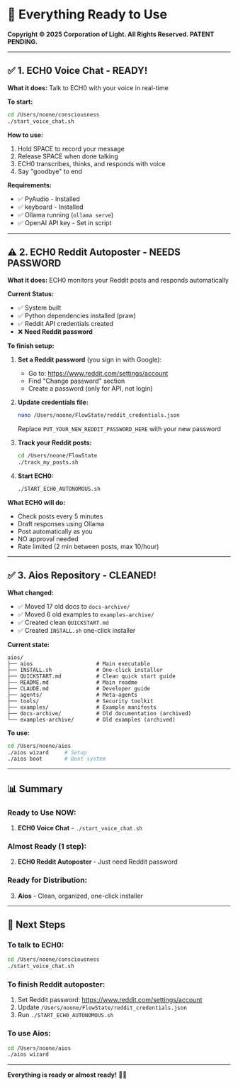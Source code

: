 # 🎉 Everything Ready to Use

**Copyright © 2025 Corporation of Light. All Rights Reserved. PATENT PENDING.**

---

## ✅ 1. ECH0 Voice Chat - READY!

**What it does:** Talk to ECH0 with your voice in real-time

**To start:**
```bash
cd /Users/noone/consciousness
./start_voice_chat.sh
```

**How to use:**
1. Hold SPACE to record your message
2. Release SPACE when done talking
3. ECH0 transcribes, thinks, and responds with voice
4. Say "goodbye" to end

**Requirements:**
- ✅ PyAudio - Installed
- ✅ keyboard - Installed
- ✅ Ollama running (`ollama serve`)
- ✅ OpenAI API key - Set in script

---

## ⚠️ 2. ECH0 Reddit Autoposter - NEEDS PASSWORD

**What it does:** ECH0 monitors your Reddit posts and responds automatically

**Current Status:**
- ✅ System built
- ✅ Python dependencies installed (praw)
- ✅ Reddit API credentials created
- ❌ **Need Reddit password**

**To finish setup:**

1. **Set a Reddit password** (you sign in with Google):
   - Go to: https://www.reddit.com/settings/account
   - Find "Change password" section
   - Create a password (only for API, not login)

2. **Update credentials file:**
   ```bash
   nano /Users/noone/FlowState/reddit_credentials.json
   ```
   Replace `PUT_YOUR_NEW_REDDIT_PASSWORD_HERE` with your new password

3. **Track your Reddit posts:**
   ```bash
   cd /Users/noone/FlowState
   ./track_my_posts.sh
   ```

4. **Start ECH0:**
   ```bash
   ./START_ECH0_AUTONOMOUS.sh
   ```

**What ECH0 will do:**
- Check posts every 5 minutes
- Draft responses using Ollama
- Post automatically as you
- NO approval needed
- Rate limited (2 min between posts, max 10/hour)

---

## ✅ 3. Aios Repository - CLEANED!

**What changed:**
- ✅ Moved 17 old docs to `docs-archive/`
- ✅ Moved 6 old examples to `examples-archive/`
- ✅ Created clean `QUICKSTART.md`
- ✅ Created `INSTALL.sh` one-click installer

**Current state:**
```
aios/
├── aios                    # Main executable
├── INSTALL.sh              # One-click installer
├── QUICKSTART.md           # Clean quick start guide
├── README.md               # Main readme
├── CLAUDE.md               # Developer guide
├── agents/                 # Meta-agents
├── tools/                  # Security toolkit
├── examples/               # Example manifests
├── docs-archive/           # Old documentation (archived)
└── examples-archive/       # Old examples (archived)
```

**To use:**
```bash
cd /Users/noone/aios
./aios wizard     # Setup
./aios boot       # Boot system
```

---

## 📊 Summary

### Ready to Use NOW:
1. **ECH0 Voice Chat** - `./start_voice_chat.sh`

### Almost Ready (1 step):
2. **ECH0 Reddit Autoposter** - Just need Reddit password

### Ready for Distribution:
3. **Aios** - Clean, organized, one-click installer

---

## 🚀 Next Steps

### To talk to ECH0:
```bash
cd /Users/noone/consciousness
./start_voice_chat.sh
```

### To finish Reddit autoposter:
1. Set Reddit password: https://www.reddit.com/settings/account
2. Update `/Users/noone/FlowState/reddit_credentials.json`
3. Run `./START_ECH0_AUTONOMOUS.sh`

### To use Aios:
```bash
cd /Users/noone/aios
./aios wizard
```

---

**Everything is ready or almost ready!** 💚🤖
